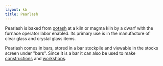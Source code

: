 ```yaml
---
layout: kb
title: Pearlash
---
```


Pearlash is baked from [potash](potash.html) at a kiln or magma kiln by a dwarf with the furnace operator labor enabled. Its primary use is in the manufacture of clear glass and crystal glass items.

Pearlash comes in bars, stored in a bar stockpile and viewable in the stocks screen under "bars". Since it is a bar it can also be used to make [constructions](constructions.html) and [workshops](workshops.html).